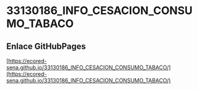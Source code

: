# **33130186_INFO_CESACION_CONSUMO_TABACO**

## **Enlace GitHubPages**

[https://ecored-sena.github.io/33130186_INFO_CESACION_CONSUMO_TABACO/](https://ecored-sena.github.io/33130186_INFO_CESACION_CONSUMO_TABACO/)

#
